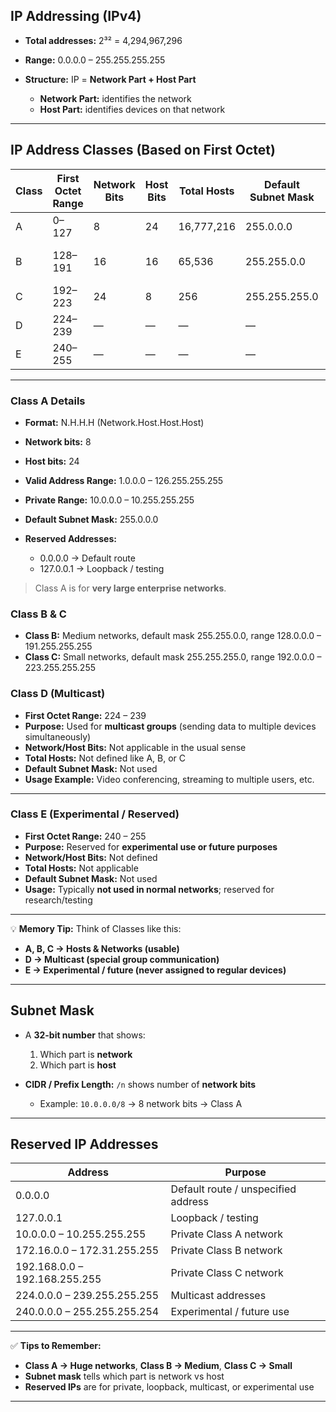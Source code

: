 ## **IP Addressing (IPv4)**

- **Total addresses:** 2³² = 4,294,967,296
- **Range:** 0.0.0.0 – 255.255.255.255
- **Structure:** IP = **Network Part + Host Part**

  - **Network Part:** identifies the network
  - **Host Part:** identifies devices on that network

---

## **IP Address Classes (Based on First Octet)**

| Class | First Octet Range | Network Bits | Host Bits | Total Hosts | Default Subnet Mask | Usage                   |
| ----- | ----------------- | ------------ | --------- | ----------- | ------------------- | ----------------------- |
| A     | 0–127             | 8            | 24        | 16,777,216  | 255.0.0.0           | Very large networks     |
| B     | 128–191           | 16           | 16        | 65,536      | 255.255.0.0         | Medium-sized networks   |
| C     | 192–223           | 24           | 8         | 256         | 255.255.255.0       | Small networks          |
| D     | 224–239           | —            | —         | —           | —                   | Multicast               |
| E     | 240–255           | —            | —         | —           | —                   | Experimental / Reserved |

---

### **Class A Details**

- **Format:** N.H.H.H (Network.Host.Host.Host)
- **Network bits:** 8
- **Host bits:** 24
- **Valid Address Range:** 1.0.0.0 – 126.255.255.255
- **Private Range:** 10.0.0.0 – 10.255.255.255
- **Default Subnet Mask:** 255.0.0.0
- **Reserved Addresses:**

  - 0.0.0.0 → Default route
  - 127.0.0.1 → Loopback / testing

> Class A is for **very large enterprise networks**.

### **Class B & C**

- **Class B:** Medium networks, default mask 255.255.0.0, range 128.0.0.0 – 191.255.255.255
- **Class C:** Small networks, default mask 255.255.255.0, range 192.0.0.0 – 223.255.255.255

### **Class D (Multicast)**

- **First Octet Range:** 224 – 239
- **Purpose:** Used for **multicast groups** (sending data to multiple devices simultaneously)
- **Network/Host Bits:** Not applicable in the usual sense
- **Total Hosts:** Not defined like A, B, or C
- **Default Subnet Mask:** Not used
- **Usage Example:** Video conferencing, streaming to multiple users, etc.

---

### **Class E (Experimental / Reserved)**

- **First Octet Range:** 240 – 255
- **Purpose:** Reserved for **experimental use or future purposes**
- **Network/Host Bits:** Not defined
- **Total Hosts:** Not applicable
- **Default Subnet Mask:** Not used
- **Usage:** Typically **not used in normal networks**; reserved for research/testing

---

💡 **Memory Tip:**
Think of Classes like this:

- **A, B, C → Hosts & Networks (usable)**
- **D → Multicast (special group communication)**
- **E → Experimental / future (never assigned to regular devices)**

---

## **Subnet Mask**

- A **32-bit number** that shows:

  1. Which part is **network**
  2. Which part is **host**

- **CIDR / Prefix Length:** `/n` shows number of **network bits**

  - Example: `10.0.0.0/8` → 8 network bits → Class A

---

## **Reserved IP Addresses**

| Address                       | Purpose                             |
| ----------------------------- | ----------------------------------- |
| 0.0.0.0                       | Default route / unspecified address |
| 127.0.0.1                     | Loopback / testing                  |
| 10.0.0.0 – 10.255.255.255     | Private Class A network             |
| 172.16.0.0 – 172.31.255.255   | Private Class B network             |
| 192.168.0.0 – 192.168.255.255 | Private Class C network             |
| 224.0.0.0 – 239.255.255.255   | Multicast addresses                 |
| 240.0.0.0 – 255.255.255.254   | Experimental / future use           |

---

✅ **Tips to Remember:**

- **Class A → Huge networks**, **Class B → Medium**, **Class C → Small**
- **Subnet mask** tells which part is network vs host
- **Reserved IPs** are for private, loopback, multicast, or experimental use

---
